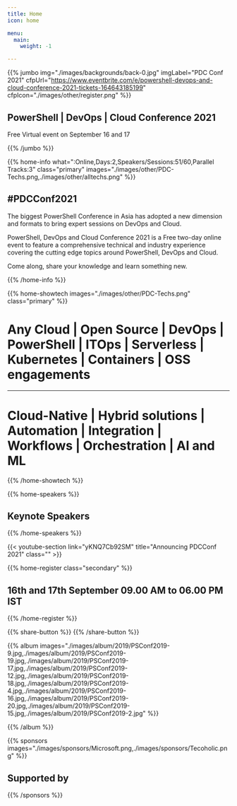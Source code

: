 ```yaml
---
title: Home
icon: home

menu:
  main:
    weight: -1

---
```



{{% jumbo img="./images/backgrounds/back-0.jpg" imgLabel="PDC Conf 2021" cfpUrl="https://www.eventbrite.com/e/powershell-devops-and-cloud-conference-2021-tickets-164643185199" cfpIcon="./images/other/register.png" %}}
## PowerShell | DevOps | Cloud Conference 2021

Free Virtual event on September 16 and 17

<!-- <a class="btn primary btn-lg" style="margin-top: 1em;" href="https://drive.google.com/file/d/1td_9Cr1b2JZvv0bCpOCJNDsEWgVgEp2Y/view?usp=sharing" target="_blank">Become a sponsor</a> -->

<!--
<a class="btn primary btn-lg" href="https://conference-hall.io/public/event/HJRThubF4uYPkb7jSUxi">
    <svg class="icon icon-cfp"><use xlink:href="#cfp"></use></svg>Submit a presentation
</a>
-->

{{% /jumbo %}}


{{% home-info what=":Online,Days:2,Speakers/Sessions:51/60,Parallel Tracks:3" class="primary" images="./images/other/PDC-Techs.png,./images/other/alltechs.png" %}}
## #PDCConf2021

The biggest PowerShell Conference in Asia has adopted a new dimension and formats to bring expert sessions on DevOps and Cloud.

PowerShell, DevOps and Cloud Conference 2021 is a Free two-day online event to feature a comprehensive technical and industry experience covering the cutting edge topics around PowerShell, DevOps and Cloud.

Come along, share your knowledge and learn something new.


{{% /home-info %}}

{{% home-showtech images="./images/other/PDC-Techs.png" class="primary" %}}

# Any Cloud | Open Source | DevOps | PowerShell | ITOps | Serverless | Kubernetes | Containers | OSS engagements
****
# Cloud-Native | Hybrid solutions | Automation | Integration | Workflows | Orchestration | AI and ML

{{% /home-showtech %}}

<!-- TODO Feature speakers to be added when accepted -->
{{% home-speakers %}}
## Keynote Speakers

{{% /home-speakers %}}


<!-- {{% featured-speakers %}}
## Featured Speakers

{{% /featured-speakers %}}

{{% student-speakers %}}
## Student Speakers

{{% /student-speakers %}} -->

{{< youtube-section link="yKNQ7Cb92SM" title="Announcing PDCConf 2021" class="" >}}
<!-- {{% home-info_ext  class="primary" %}}

{{% /home-info_ext %}} -->


{{% home-register  class="secondary" %}}

## 16th and 17th September 09.00 AM to 06.00 PM IST

{{% /home-register %}}

<!-- {{% home-cfp  class="primary" cfpUrl="https://sessionize.com/powershell-devops-and-cloud-conference" cfpIcon="./images/other/cfp-1.png" %}}
## Call for Speakers is now open !
{{% /home-cfp %}} -->

{{% share-button %}}
{{% /share-button %}}
<!-- {{< vimeo-psconf2019 title="PowerShell Conference Asia 2019">}} -->

<!-- ... -->


<!-- ... -->


<!-- ... -->

<!--
{{% home-tickets %}}
# Tickets

<a class="btn primary" href="https://www.billetweb.fr/devfest-toulouse-2019" target="_blank"><svg class="icon icon-cfp"><use xlink:href="#ticket"></use></svg>Ticketing</a>

<ul>
<li>{{< ticket name="Blind Birds"
           starts="2019-03-25"
           ends="2019-04-25"
           price="40 €"
           info="50 first places"
           soldOut="true"
           url="https://www.billetweb.fr/devfest-toulouse-2019" >}}</li>
<li>{{< ticket name="Early Birds"
           starts="2019-04-25"
           ends="2019-06-22"
           price="60 €"
           info="80 first places"
           soldOut="true"
           url="https://www.billetweb.fr/devfest-toulouse-2019" >}}</li>
<li>{{< ticket name="Normal"
           starts="2019-06-22"
           ends="2019-10-03"
           price="80 €"
           info="300 last places"
           soldOut="true"
           url="https://www.billetweb.fr/devfest-toulouse-2019" >}}</li>
</ul>

\* Your ticket gives you access to all conferences, coffee breaks, and lunch. Accommodation is NOT included in this price.

{{% /home-tickets %}}
-->

<!-- ... -->

<!--{{% home-location
    image="/images/map.jpg"
    address="11 Espl. Compans Caffarelli, 31000 Toulouse"
    latitude="43.6110956"
    longitude="1.4332799" %}}

## The venue

### Centre de Congrès Pierre Baudis

The Centre de Congrès Pierre Baudis is a modern place of exchange,
located on a privileged location,
in the immediate vicinity of the centre of Toulouse and in a green environment.

{{% /home-location %}} -->

<!-- ... -->

{{% album images="./images/album/2019/PSConf2019-9.jpg,./images/album/2019/PSConf2019-19.jpg,./images/album/2019/PSConf2019-17.jpg,./images/album/2019/PSConf2019-12.jpg,./images/album/2019/PSConf2019-18.jpg,./images/album/2019/PSConf2019-4.jpg,./images/album/2019/PSConf2019-16.jpg,./images/album/2019/PSConf2019-20.jpg,./images/album/2019/PSConf2019-15.jpg,./images/album/2019/PSConf2019-2.jpg" %}}

<!-- To share photos in shared drive
### Some pictures of the **DevFest Toulouse 2018** with the 👾 _retro-gaming_ theme.

<a class="btn primary" target="_blank" rel="noopener" href="https://photos.app.goo.gl/nJYFVReFUk9mnXbv9">
    See all photos
    {{% icon "right" %}}
</a> -->

{{% /album  %}}

<!-- ... --> 

{{% sponsors images="./images/sponsors/Microsoft.png,./images/sponsors/Tecoholic.png" %}}

## Supported by
{{% /sponsors %}}
